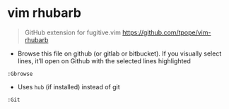 # vim rhubarb

> GitHub extension for fugitive.vim
> https://github.com/tpope/vim-rhubarb

- Browse this file on github (or gitlab or bitbucket). If you visually select lines, it’ll open on Github with the selected lines highlighted

`:Gbrowse`

- Uses `hub` (if installed) instead of git

`:Git`
